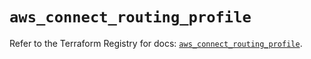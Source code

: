 # `aws_connect_routing_profile`

Refer to the Terraform Registry for docs: [`aws_connect_routing_profile`](https://registry.terraform.io/providers/hashicorp/aws/5.58.0/docs/resources/connect_routing_profile).
